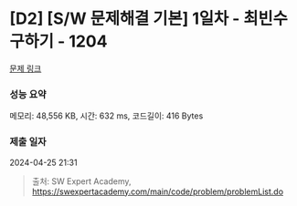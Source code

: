 # [D2] [S/W 문제해결 기본] 1일차 - 최빈수 구하기 - 1204 

[문제 링크](https://swexpertacademy.com/main/code/problem/problemDetail.do?contestProbId=AV13zo1KAAACFAYh) 

### 성능 요약

메모리: 48,556 KB, 시간: 632 ms, 코드길이: 416 Bytes

### 제출 일자

2024-04-25 21:31



> 출처: SW Expert Academy, https://swexpertacademy.com/main/code/problem/problemList.do
